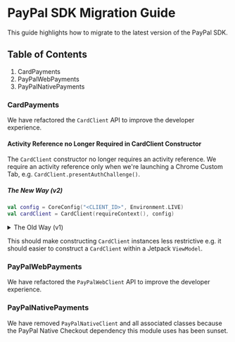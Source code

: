 # PayPal SDK Migration Guide

This guide highlights how to migrate to the latest version of the PayPal SDK.

## Table of Contents

1. CardPayments
1. PayPalWebPayments
1. PayPalNativePayments

### CardPayments

We have refactored the `CardClient` API to improve the developer experience.

#### Activity Reference no Longer Required in CardClient Constructor

The `CardClient` constructor no longer requires an activity reference. We require an activity reference only when we're launching a Chrome Custom Tab, e.g. `CardClient.presentAuthChallenge()`.

##### The New Way (v2)

```kotlin
val config = CoreConfig("<CLIENT_ID>", Environment.LIVE)
val cardClient = CardClient(requireContext(), config)
```

<details>
<summary>The Old Way (v1)</summary>
```kotlin
val config = CoreConfig("<CLIENT_ID>", Environment.LIVE)
val cardClient = CardClient(requireActivity(), config)
```
</details>

This should make constructing `CardClient` instances less restrictive e.g. it should easier to construct a `CardClient` within a Jetpack `ViewModel`.

### PayPalWebPayments

We have refactored the `PayPalWebClient` API to improve the developer experience.

### PayPalNativePayments

We have removed `PayPalNativeClient` and all associated classes because the PayPal Native Checkout dependency this module uses has been sunset.

